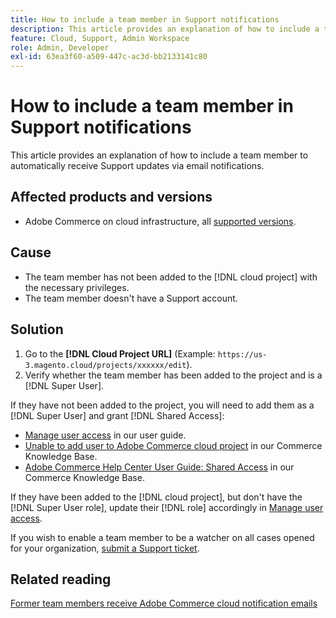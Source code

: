 ```yaml
---
title: How to include a team member in Support notifications
description: This article provides an explanation of how to include a team member in Support notifications.
feature: Cloud, Support, Admin Workspace
role: Admin, Developer
exl-id: 63ea3f60-a509-447c-ac3d-bb2133141c80
---
```

# How to include a team member in Support notifications

This article provides an explanation of how to include a team member to automatically receive Support updates via email notifications.

## Affected products and versions

* Adobe Commerce on cloud infrastructure, all [supported versions](https://www.adobe.com/content/dam/cc/en/legal/terms/enterprise/pdfs/Adobe-Commerce-Software-Lifecycle-Policy.pdf).

## Cause

* The team member has not been added to the [!DNL cloud project] with the necessary privileges.
* The team member doesn't have a Support account.

## Solution

1. Go to the **[!DNL Cloud Project URL]** (Example: `https://us-3.magento.cloud/projects/xxxxxx/edit`).
1. Verify whether the team member has been added to the project and is a [!DNL Super User].

If they have not been added to the project, you will need to add them as a [!DNL Super User] and grant [!DNL Shared Access]:

* [Manage user access](https://experienceleague.adobe.com/docs/commerce-cloud-service/user-guide/project/user-access.html) in our user guide.
* [Unable to add user to Adobe Commerce cloud project](https://experienceleague.adobe.com/docs/commerce-knowledge-base/kb/troubleshooting/miscellaneous/unable-add-user-adobe-commerce-cloud-project.html) in our Commerce Knowledge Base.
* [Adobe Commerce Help Center User Guide: Shared Access](https://experienceleague.adobe.com/docs/commerce-knowledge-base/kb/help-center-guide/magento-help-center-user-guide.html#shared-access) in our Commerce Knowledge Base.

If they have been added to the [!DNL cloud project], but don't have the [!DNL Super User role], update their [!DNL role] accordingly in [Manage user access](https://experienceleague.adobe.com/docs/commerce-cloud-service/user-guide/project/user-access.html).

If you wish to enable a team member to be a watcher on all cases opened for your organization, [submit a Support ticket](https://experienceleague.adobe.com/home?lang=en&support-tab=home#support).

## Related reading

[Former team members receive Adobe Commerce cloud notification emails](https://experienceleague.adobe.com/docs/commerce-knowledge-base/kb/troubleshooting/miscellaneous/former-teammembers-receive-cloud-notification-emails.html)
